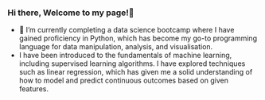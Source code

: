 ### Hi there, Welcome to my page!👋

- 🌱 I’m currently completing a data science bootcamp where I have gained proficiency in Python, which has become my go-to programming language for data manipulation, analysis, and visualisation.
- I have been introduced to the fundamentals of machine learning, including supervised learning algorithms. I have explored techniques such as linear regression, which has given me a solid understanding of how to model and predict continuous outcomes based on given features.
